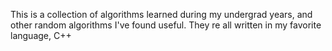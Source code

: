 This is a collection of algorithms learned during my undergrad years, and other random algorithms I've found useful. They
re all written in my favorite language, C++